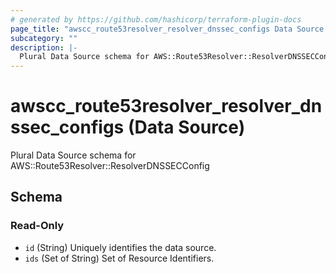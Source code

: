 ```yaml
---
# generated by https://github.com/hashicorp/terraform-plugin-docs
page_title: "awscc_route53resolver_resolver_dnssec_configs Data Source - terraform-provider-awscc"
subcategory: ""
description: |-
  Plural Data Source schema for AWS::Route53Resolver::ResolverDNSSECConfig
---
```


# awscc_route53resolver_resolver_dnssec_configs (Data Source)

Plural Data Source schema for AWS::Route53Resolver::ResolverDNSSECConfig



<!-- schema generated by tfplugindocs -->
## Schema

### Read-Only

- `id` (String) Uniquely identifies the data source.
- `ids` (Set of String) Set of Resource Identifiers.
